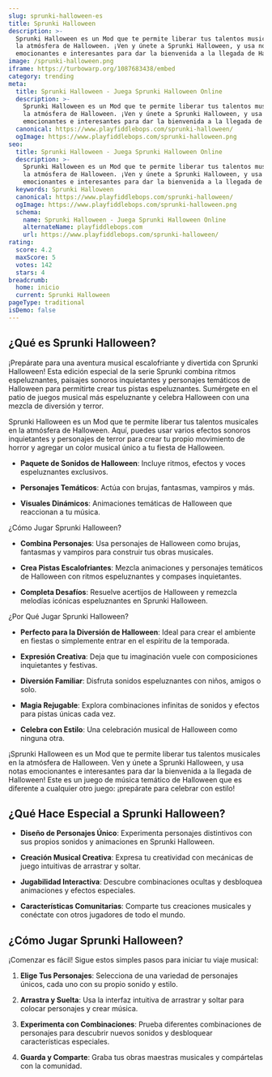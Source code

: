 ```yaml
---
slug: sprunki-halloween-es
title: Sprunki Halloween
description: >-
  Sprunki Halloween es un Mod que te permite liberar tus talentos musicales en
  la atmósfera de Halloween. ¡Ven y únete a Sprunki Halloween, y usa notas
  emocionantes e interesantes para dar la bienvenida a la llegada de Halloween!
image: /sprunki-halloween.png
iframe: https://turbowarp.org/1087683438/embed
category: trending
meta:
  title: Sprunki Halloween - Juega Sprunki Halloween Online
  description: >-
    Sprunki Halloween es un Mod que te permite liberar tus talentos musicales en
    la atmósfera de Halloween. ¡Ven y únete a Sprunki Halloween, y usa notas
    emocionantes e interesantes para dar la bienvenida a la llegada de Halloween!
  canonical: https://www.playfiddlebops.com/sprunki-halloween/
  ogImage: https://www.playfiddlebops.com/sprunki-halloween.png
seo:
  title: Sprunki Halloween - Juega Sprunki Halloween Online
  description: >-
    Sprunki Halloween es un Mod que te permite liberar tus talentos musicales en
    la atmósfera de Halloween. ¡Ven y únete a Sprunki Halloween, y usa notas
    emocionantes e interesantes para dar la bienvenida a la llegada de Halloween!
  keywords: Sprunki Halloween
  canonical: https://www.playfiddlebops.com/sprunki-halloween/
  ogImage: https://www.playfiddlebops.com/sprunki-halloween.png
  schema:
    name: Sprunki Halloween - Juega Sprunki Halloween Online
    alternateName: playfiddlebops.com
    url: https://www.playfiddlebops.com/sprunki-halloween/
rating:
  score: 4.2
  maxScore: 5
  votes: 142
  stars: 4
breadcrumb:
  home: inicio
  current: Sprunki Halloween
pageType: traditional
isDemo: false
---
```


## ¿Qué es Sprunki Halloween?

¡Prepárate para una aventura musical escalofriante y divertida con Sprunki Halloween! Esta edición especial de la serie Sprunki combina ritmos espeluznantes, paisajes sonoros inquietantes y personajes temáticos de Halloween para permitirte crear tus pistas espeluznantes. Sumérgete en el patio de juegos musical más espeluznante y celebra Halloween con una mezcla de diversión y terror.

Sprunki Halloween es un Mod que te permite liberar tus talentos musicales en la atmósfera de Halloween. Aquí, puedes usar varios efectos sonoros inquietantes y personajes de terror para crear tu propio movimiento de horror y agregar un color musical único a tu fiesta de Halloween.

- **Paquete de Sonidos de Halloween**: Incluye ritmos, efectos y voces espeluznantes exclusivos.

- **Personajes Temáticos**: Actúa con brujas, fantasmas, vampiros y más.

- **Visuales Dinámicos**: Animaciones temáticas de Halloween que reaccionan a tu música.

¿Cómo Jugar Sprunki Halloween?

- **Combina Personajes**: Usa personajes de Halloween como brujas, fantasmas y vampiros para construir tus obras musicales.

- **Crea Pistas Escalofriantes**: Mezcla animaciones y personajes temáticos de Halloween con ritmos espeluznantes y compases inquietantes.

- **Completa Desafíos**: Resuelve acertijos de Halloween y remezcla melodías icónicas espeluznantes en Sprunki Halloween.

¿Por Qué Jugar Sprunki Halloween?

- **Perfecto para la Diversión de Halloween**: Ideal para crear el ambiente en fiestas o simplemente entrar en el espíritu de la temporada.

- **Expresión Creativa**: Deja que tu imaginación vuele con composiciones inquietantes y festivas.

- **Diversión Familiar**: Disfruta sonidos espeluznantes con niños, amigos o solo.

- **Magia Rejugable**: Explora combinaciones infinitas de sonidos y efectos para pistas únicas cada vez.

- **Celebra con Estilo**: Una celebración musical de Halloween como ninguna otra.

¡Sprunki Halloween es un Mod que te permite liberar tus talentos musicales en la atmósfera de Halloween. Ven y únete a Sprunki Halloween, y usa notas emocionantes e interesantes para dar la bienvenida a la llegada de Halloween! Este es un juego de música temático de Halloween que es diferente a cualquier otro juego: ¡prepárate para celebrar con estilo!

## ¿Qué Hace Especial a Sprunki Halloween?

- **Diseño de Personajes Único**: Experimenta personajes distintivos con sus propios sonidos y animaciones en Sprunki Halloween.

- **Creación Musical Creativa**: Expresa tu creatividad con mecánicas de juego intuitivas de arrastrar y soltar.

- **Jugabilidad Interactiva**: Descubre combinaciones ocultas y desbloquea animaciones y efectos especiales.

- **Características Comunitarias**: Comparte tus creaciones musicales y conéctate con otros jugadores de todo el mundo.

## ¿Cómo Jugar Sprunki Halloween?

¡Comenzar es fácil! Sigue estos simples pasos para iniciar tu viaje musical:

1. **Elige Tus Personajes**: Selecciona de una variedad de personajes únicos, cada uno con su propio sonido y estilo.

1. **Arrastra y Suelta**: Usa la interfaz intuitiva de arrastrar y soltar para colocar personajes y crear música.

1. **Experimenta con Combinaciones**: Prueba diferentes combinaciones de personajes para descubrir nuevos sonidos y desbloquear características especiales.

1. **Guarda y Comparte**: Graba tus obras maestras musicales y compártelas con la comunidad.
